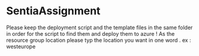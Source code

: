 # SentiaAssignment
Please keep the deployment script and the template files in the same folder in order for the script to find them and deploy them to azure !
As the resource group location please typ the location you want in one word . ex : westeurope 

